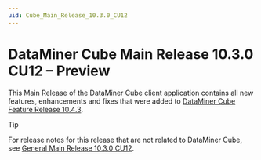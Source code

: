 ```yaml
---
uid: Cube_Main_Release_10.3.0_CU12
---
```


# DataMiner Cube Main Release 10.3.0 CU12 – Preview

This Main Release of the DataMiner Cube client application contains all new features, enhancements and fixes that were added to [DataMiner Cube Feature Release 10.4.3](xref:Cube_Feature_Release_10.4.3).

> [!TIP]
> For release notes for this release that are not related to DataMiner Cube, see [General Main Release 10.3.0 CU12](xref:General_Main_Release_10.3.0_CU12).
